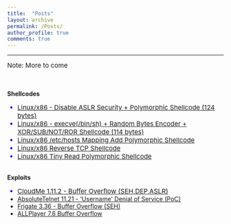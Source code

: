 ```yaml
---
title:  "Posts"
layout: archive
permalink: /Posts/
author_profile: true
comments: true
---
```


------------

<p style="text-align:justify;">
<span style="font-family: Calibri (Body);font-size: 15px">
<it>Note: More to come</it>
</span></p>

<br><br>
<b><it>Shellcodes</it></b> 

<ul>
  <li style="color:blue;font-size:15px"><a href="https://www.exploit-db.com/shellcodes/48592">Linux/x86 - Disable ASLR Security + Polymorphic Shellcode (124 bytes)</a></li>
  <li style="color:blue;font-size:15px"><a href="https://www.exploit-db.com/shellcodes/47890">Linux/x86 - execve(/bin/sh) + Random Bytes Encoder + XOR/SUB/NOT/ROR Shellcode (114 bytes)</a></li>
  <li style="color:blue;font-size:15px"><a href="https://packetstormsecurity.com/files/158076/Linux-x86-etc-hosts-Mapping-Add-Polymorphic-Shellcode.html">Linux/x86 /etc/hosts Mapping Add Polymorphic Shellcode</a></li>
  <li style="color:blue;font-size:15px"><a href="https://packetstormsecurity.com/files/158963/Linux-x86-Reverse-TCP-Shellcode.html">Linux/x86 Reverse TCP Shellcode</a></li>
   <li style="color:blue;font-size:15px"><a href="https://packetstormsecurity.com/files/157990/Linux-x86-Tiny-Read-Polymorphic-Shellcode.html">Linux/x86 Tiny Read Polymorphic Shellcode</a></li>
</ul>

<br>
<b><it>Exploits</it></b>

<ul>
  <li style="color:blue;font-size:15px"><a href="https://www.exploit-db.com/exploits/48499">CloudMe 1.11.2 - Buffer Overflow (SEH,DEP,ASLR)</a></li>
  <li><a href="https://www.exploit-db.com/exploits/48493">AbsoluteTelnet 11.21 - 'Username' Denial of Service (PoC)</a></li>
  <li><a href="https://www.exploit-db.com/exploits/48415">Frigate 3.36 - Buffer Overflow (SEH)</a></li>
  <li><a href="https://packetstormsecurity.com/files/157285/ALLPlayer-7.6-Buffer-Overflow.html">ALLPlayer 7.6 Buffer Overflow</a></li>
</ul>

